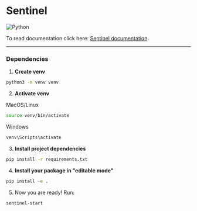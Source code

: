 # Sentinel

![Python](https://img.shields.io/badge/Python-3776AB?style=flat&logo=python&logoColor=white)

To read documentation click here: [Sentinel documentation](./markdown/documentation.md).

---

### Dependencies

1. **Create venv**
```zsh
python3 -m venv venv
```

2. **Activate venv**

MacOS/Linux
```zsh
source venv/bin/activate
```
Windows
```zsh
venv\Scripts\activate
```

3. **Install project dependencies**
```zsh
pip install -r requirements.txt
```

4. **Install your package in "editable mode"**
```zsh
pip install -e .
```

5. Now you are ready! Run:
```zsh
sentinel-start
```
